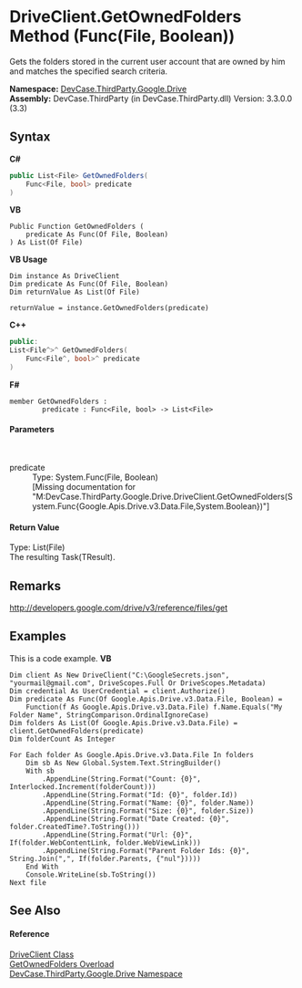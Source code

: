 # DriveClient.GetOwnedFolders Method (Func(File, Boolean))
 

Gets the folders stored in the current user account that are owned by him and matches the specified search criteria.

**Namespace:**&nbsp;<a href="N_DevCase_ThirdParty_Google_Drive">DevCase.ThirdParty.Google.Drive</a><br />**Assembly:**&nbsp;DevCase.ThirdParty (in DevCase.ThirdParty.dll) Version: 3.3.0.0 (3.3)

## Syntax

**C#**<br />
``` C#
public List<File> GetOwnedFolders(
	Func<File, bool> predicate
)
```

**VB**<br />
``` VB
Public Function GetOwnedFolders ( 
	predicate As Func(Of File, Boolean)
) As List(Of File)
```

**VB Usage**<br />
``` VB Usage
Dim instance As DriveClient
Dim predicate As Func(Of File, Boolean)
Dim returnValue As List(Of File)

returnValue = instance.GetOwnedFolders(predicate)
```

**C++**<br />
``` C++
public:
List<File^>^ GetOwnedFolders(
	Func<File^, bool>^ predicate
)
```

**F#**<br />
``` F#
member GetOwnedFolders : 
        predicate : Func<File, bool> -> List<File> 

```


#### Parameters
&nbsp;<dl><dt>predicate</dt><dd>Type: System.Func(File, Boolean)<br />\[Missing <param name="predicate"/> documentation for "M:DevCase.ThirdParty.Google.Drive.DriveClient.GetOwnedFolders(System.Func{Google.Apis.Drive.v3.Data.File,System.Boolean})"\]</dd></dl>

#### Return Value
Type: List(File)<br />The resulting Task(TResult).

## Remarks
<a href="http://developers.google.com/drive/v3/reference/files/get" target="_blank">http://developers.google.com/drive/v3/reference/files/get</a>

## Examples
This is a code example. 
**VB**<br />
``` VB
Dim client As New DriveClient("C:\GoogleSecrets.json", "yourmail@gmail.com", DriveScopes.Full Or DriveScopes.Metadata)
Dim credential As UserCredential = client.Authorize()
Dim predicate As Func(Of Google.Apis.Drive.v3.Data.File, Boolean) = 
    Function(f As Google.Apis.Drive.v3.Data.File) f.Name.Equals("My Folder Name", StringComparison.OrdinalIgnoreCase)
Dim folders As List(Of Google.Apis.Drive.v3.Data.File) = client.GetOwnedFolders(predicate)
Dim folderCount As Integer

For Each folder As Google.Apis.Drive.v3.Data.File In folders
    Dim sb As New Global.System.Text.StringBuilder()
    With sb
        .AppendLine(String.Format("Count: {0}", Interlocked.Increment(folderCount)))
        .AppendLine(String.Format("Id: {0}", folder.Id))
        .AppendLine(String.Format("Name: {0}", folder.Name))
        .AppendLine(String.Format("Size: {0}", folder.Size))
        .AppendLine(String.Format("Date Created: {0}", folder.CreatedTime?.ToString()))
        .AppendLine(String.Format("Url: {0}", If(folder.WebContentLink, folder.WebViewLink)))
        .AppendLine(String.Format("Parent Folder Ids: {0}", String.Join(",", If(folder.Parents, {"nul"}))))
    End With
    Console.WriteLine(sb.ToString())
Next file
```


## See Also


#### Reference
<a href="T_DevCase_ThirdParty_Google_Drive_DriveClient">DriveClient Class</a><br /><a href="Overload_DevCase_ThirdParty_Google_Drive_DriveClient_GetOwnedFolders">GetOwnedFolders Overload</a><br /><a href="N_DevCase_ThirdParty_Google_Drive">DevCase.ThirdParty.Google.Drive Namespace</a><br />